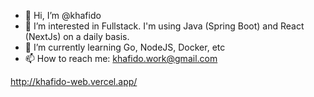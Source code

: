 - 👋 Hi, I’m @khafido
- 👀 I’m interested in Fullstack. I'm using Java (Spring Boot) and React (NextJs) on a daily basis.
- 🌱 I’m currently learning Go, NodeJS, Docker, etc
- 📫 How to reach me: khafido.work@gmail.com

http://khafido-web.vercel.app/

<!---
khafido/khafido is a ✨ special ✨ repository because its `README.md` (this file) appears on your GitHub profile.
You can click the Preview link to take a look at your changes.
--->
